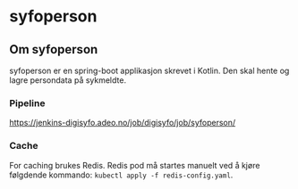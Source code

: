# syfoperson

## Om syfoperson
syfoperson er en spring-boot applikasjon skrevet i Kotlin. Den skal hente og lagre persondata på sykmeldte.


### Pipeline
https://jenkins-digisyfo.adeo.no/job/digisyfo/job/syfoperson/

### Cache

For caching brukes Redis. Redis pod må startes manuelt ved å kjøre følgdende kommando: `kubectl apply -f redis-config.yaml`.
